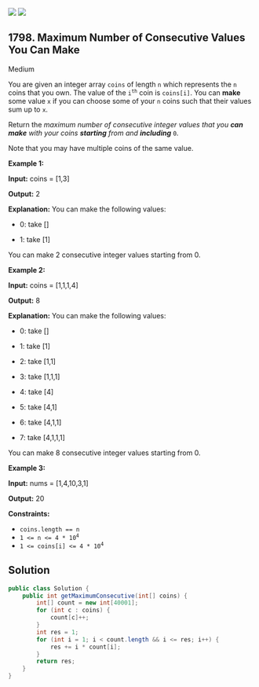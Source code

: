 [![](https://img.shields.io/github/stars/javadev/LeetCode-in-Java?label=Stars&style=flat-square)](https://github.com/javadev/LeetCode-in-Java)
[![](https://img.shields.io/github/forks/javadev/LeetCode-in-Java?label=Fork%20me%20on%20GitHub%20&style=flat-square)](https://github.com/javadev/LeetCode-in-Java/fork)

## 1798\. Maximum Number of Consecutive Values You Can Make

Medium

You are given an integer array `coins` of length `n` which represents the `n` coins that you own. The value of the <code>i<sup>th</sup></code> coin is `coins[i]`. You can **make** some value `x` if you can choose some of your `n` coins such that their values sum up to `x`.

Return the _maximum number of consecutive integer values that you **can** **make** with your coins **starting** from and **including**_ `0`.

Note that you may have multiple coins of the same value.

**Example 1:**

**Input:** coins = [1,3]

**Output:** 2

**Explanation:** You can make the following values:

- 0: take []

- 1: take [1]

You can make 2 consecutive integer values starting from 0.

**Example 2:**

**Input:** coins = [1,1,1,4]

**Output:** 8

**Explanation:** You can make the following values:

- 0: take []

- 1: take [1]

- 2: take [1,1]

- 3: take [1,1,1]

- 4: take [4]

- 5: take [4,1]

- 6: take [4,1,1]

- 7: take [4,1,1,1]

You can make 8 consecutive integer values starting from 0.

**Example 3:**

**Input:** nums = [1,4,10,3,1]

**Output:** 20

**Constraints:**

*   `coins.length == n`
*   <code>1 <= n <= 4 * 10<sup>4</sup></code>
*   <code>1 <= coins[i] <= 4 * 10<sup>4</sup></code>

## Solution

```java
public class Solution {
    public int getMaximumConsecutive(int[] coins) {
        int[] count = new int[40001];
        for (int c : coins) {
            count[c]++;
        }
        int res = 1;
        for (int i = 1; i < count.length && i <= res; i++) {
            res += i * count[i];
        }
        return res;
    }
}
```